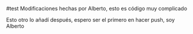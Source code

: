 #test
Modificaciones hechas por Alberto, esto es código muy complicado

Esto otro lo añadí después, espero ser el primero en hacer push, soy Alberto